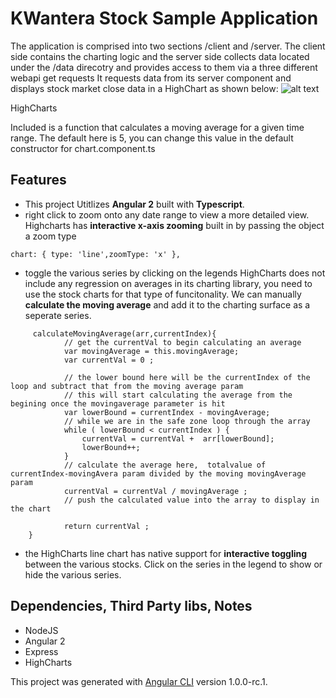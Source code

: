# KWantera Stock Sample Application 
The application is comprised into two sections /client and /server.  The client side contains the charting logic and the server side collects data located under the /data direcotry and provides access to them via a three different webapi get requests
 It requests data from its server component and displays stock market close data in a HighChart as shown below: 
![alt text](http://i.imgur.com/rfXQRVT.png)

HighCharts 

Included is a function that calculates a moving average for a given time range.  The default here is 5, you can change this value in the default constructor for chart.component.ts

## Features
* This project Utitlizes <b>Angular 2</b> built with <b>Typescript</b>.  
* right click to zoom onto any date range to view a more detailed view. 
Highcharts has <b>interactive x-axis zooming</b> built in by passing the object a zoom type
```
chart: { type: 'line',zoomType: 'x' },
```
* toggle the various series by clicking on the legends 
HighCharts does not include any regression on averages in its charting library, you need to use the stock charts for that type of funcitonality.    We can manually <b>calculate the moving average</b> and add it to the charting surface as a seperate series. 
```
     calculateMovingAverage(arr,currentIndex){
            // get the currentVal to begin calculating an average 
            var movingAverage = this.movingAverage;
            var currentVal = 0 ;

            // the lower bound here will be the currentIndex of the loop and subtract that from the moving average param
            // this will start calculating the average from the begining once the movingaverage parameter is hit 
            var lowerBound = currentIndex - movingAverage;
            // while we are in the safe zone loop through the array 
            while ( lowerBound < currentIndex ) {
                currentVal = currentVal +  arr[lowerBound];
                lowerBound++;
            }
            // calculate the average here,  totalvalue of currentIndex-movingAvera param divided by the moving movingAverage param 
            currentVal = currentVal / movingAverage ; 
            // push the calculated value into the array to display in the chart 
            
            return currentVal ; 
    }
```
* the HighCharts line chart has native support for <b>interactive toggling</b> between the various stocks.   Click on the series in the legend to show or hide the various series. 

## Dependencies, Third Party libs, Notes 
* NodeJS
* Angular 2 
* Express
* HighCharts 


This project was generated with [Angular CLI](https://github.com/angular/angular-cli) version 1.0.0-rc.1.
